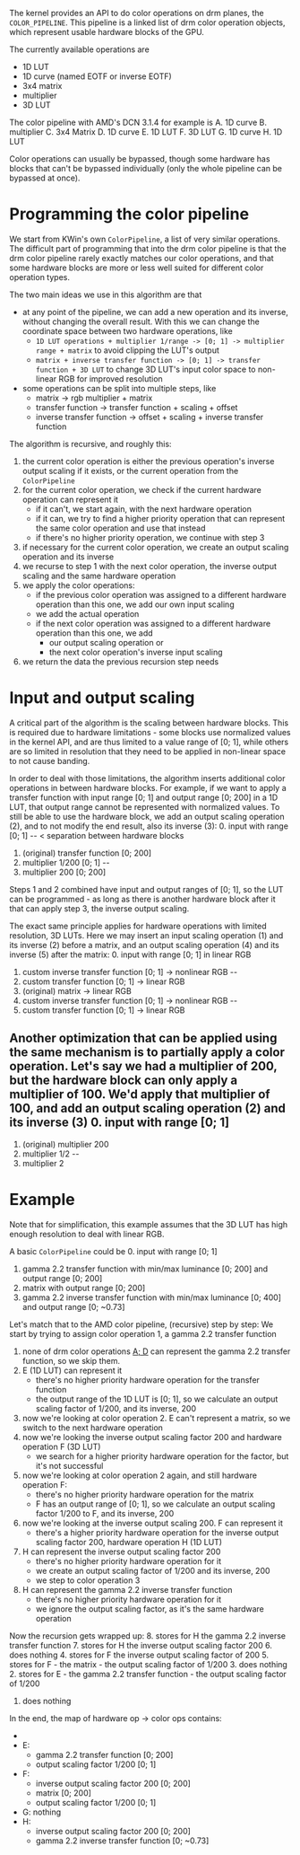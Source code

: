 The kernel provides an API to do color operations on drm planes, the `COLOR_PIPELINE`. This pipeline is a linked list of drm color operation objects, which represent usable hardware blocks of the GPU.

The currently available operations are
- 1D LUT
- 1D curve (named EOTF or inverse EOTF)
- 3x4 matrix
- multiplier
- 3D LUT

The color pipeline with AMD's DCN 3.1.4 for example is
A. 1D curve
B. multiplier
C. 3x4 Matrix
D. 1D curve
E. 1D LUT
F. 3D LUT
G. 1D curve
H. 1D LUT

Color operations can usually be bypassed, though some hardware has blocks that can't be bypassed individually (only the whole pipeline can be bypassed at once).

# Programming the color pipeline
We start from KWin's own `ColorPipeline`, a list of very similar operations. The difficult part of programming that into the drm color pipeline is that the drm color pipeline rarely exactly matches our color operations, and that some hardware blocks are more or less well suited for different color operation types.

The two main ideas we use in this algorithm are that
- at any point of the pipeline, we can add a new operation and its inverse, without changing the overall result. With this we can change the coordinate space between two hardware operations, like
    - `1D LUT operations + multiplier 1/range -> [0; 1] -> multiplier range + matrix` to avoid clipping the LUT's output
    - `matrix + inverse transfer function -> [0; 1] -> transfer function + 3D LUT` to change 3D LUT's input color space to non-linear RGB for improved resolution
- some operations can be split into multiple steps, like
    - matrix -> rgb multiplier + matrix
    - transfer function -> transfer function + scaling + offset
    - inverse transfer function -> offset + scaling + inverse transfer function

The algorithm is recursive, and roughly this:
1. the current color operation is either the previous operation's inverse output scaling if it exists, or the current operation from the `ColorPipeline`
2. for the current color operation, we check if the current hardware operation can represent it
    - if it can't, we start again, with the next hardware operation
    - if it can, we try to find a higher priority operation that can represent the same color operation and use that instead
    - if there's no higher priority operation, we continue with step 3
3. if necessary for the current color operation, we create an output scaling operation and its inverse
4. we recurse to step 1 with the next color operation, the inverse output scaling and the same hardware operation
5. we apply the color operations:
    - if the previous color operation was assigned to a different hardware operation than this one, we add our own input scaling
    - we add the actual operation
    - if the next color operation was assigned to a different hardware operation than this one, we add
        - our output scaling operation or
        - the next color operation's inverse input scaling
6. we return the data the previous recursion step needs

# Input and output scaling
A critical part of the algorithm is the scaling between hardware blocks. This is required due to hardware limitations - some blocks use normalized values in the kernel API, and are thus limited to a value range of [0; 1], while others are so limited in resolution that they need to be applied in non-linear space to not cause banding.

In order to deal with those limitations, the algorithm inserts additional color operations in between hardware blocks. For example, if we want to apply a transfer function with input range [0; 1] and output range [0; 200] in a 1D LUT, that output range cannot be represented with normalized values. To still be able to use the hardware block, we add an output scaling operation (2), and to not modify the end result, also its inverse (3):
0. input with range [0; 1]
-- < separation between hardware blocks
1. (original) transfer function [0; 200]
2. multiplier 1/200 [0; 1]
--
3. multiplier 200 [0; 200]

Steps 1 and 2 combined have input and output ranges of [0; 1], so the LUT can be programmed - as long as there is another hardware block after it that can apply step 3, the inverse output scaling.

The exact same principle applies for hardware operations with limited resolution, 3D LUTs. Here we may insert an input scaling operation (1) and its inverse (2) before a matrix, and an output scaling operation (4) and its inverse (5) after the matrix:
0. input with range [0; 1] in linear RGB
1. custom inverse transfer function [0; 1]  -> nonlinear RGB
--
2. custom transfer function [0; 1]          -> linear RGB
3. (original) matrix                        -> linear RGB
4. custom inverse transfer function [0; 1]  -> nonlinear RGB
--
5. custom transfer function [0; 1]          -> linear RGB

Another optimization that can be applied using the same mechanism is to partially apply a color operation. Let's say we had a multiplier of 200, but the hardware block can only apply a multiplier of 100. We'd apply that multiplier of 100, and add an output scaling operation (2) and its inverse (3)
0. input with range [0; 1]
--
1. (original) multiplier 200
2. multiplier 1/2
--
3. multiplier 2

# Example
Note that for simplification, this example assumes that the 3D LUT has high enough resolution to deal with linear RGB.

A basic `ColorPipeline` could be
0. input with range [0; 1]
1. gamma 2.2 transfer function with min/max luminance [0; 200] and output range [0; 200]
2. matrix with output range [0; 200]
3. gamma 2.2 inverse transfer function with min/max luminance [0; 400] and output range [0; ~0.73]

Let's match that to the AMD color pipeline, (recursive) step by step:
We start by trying to assign color operation 1, a gamma 2.2 transfer function
1. none of drm color operations [A; D] can represent the gamma 2.2 transfer function, so we skip them.
2. E (1D LUT) can represent it
    - there's no higher priority hardware operation for the transfer function
    - the output range of the 1D LUT is [0; 1], so we calculate an output scaling factor of 1/200, and its inverse, 200
3. now we're looking at color operation 2. E can't represent a matrix, so we switch to the next hardware operation
4. now we're looking the inverse output scaling factor 200 and hardware operation F (3D LUT)
    - we search for a higher priority hardware operation for the factor, but it's not successful
5. now we're looking at color operation 2 again, and still hardware operation F:
    - there's no higher priority hardware operation for the matrix
    - F has an output range of [0; 1], so we calculate an output scaling factor 1/200 to F, and its inverse, 200
6. now we're looking at the inverse output scaling 200. F can represent it
    - there's a higher priority hardware operation for the inverse output scaling factor 200, hardware operation H (1D LUT)
7. H can represent the inverse output scaling factor 200
    - there's no higher priority hardware operation for it
    - we create an output scaling factor of 1/200 and its inverse, 200
    - we step to color operation 3
8. H can represent the gamma 2.2 inverse transfer function
    - there's no higher priority hardware operation for it
    - we ignore the output scaling factor, as it's the same hardware operation

Now the recursion gets wrapped up:
8. stores for H the gamma 2.2 inverse transfer function
7. stores for H the inverse output scaling factor 200
6. does nothing
4. stores for F the inverse output scaling factor of 200
5. stores for F
    - the matrix
    - the output scaling factor of 1/200
3. does nothing
2. stores for E
    - the gamma 2.2 transfer function
    - the output scaling factor of 1/200
1. does nothing

In the end, the map of hardware op -> color ops contains:
- [A; D]: nothing
- E:
    - gamma 2.2 transfer function [0; 200]
    - output scaling factor 1/200 [0; 1]
- F:
    - inverse output scaling factor 200 [0; 200]
    - matrix [0; 200]
    - output scaling factor 1/200 [0; 1]
- G: nothing
- H:
    - inverse output scaling factor 200 [0; 200]
    - gamma 2.2 inverse transfer function [0; ~0.73]
